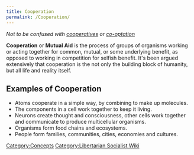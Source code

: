 ```yaml
---
title: Cooperation
permalink: /Cooperation/
---
```


*Not to be confused with [cooperatives](Cooperative "wikilink") or
[co-optation](co-optation "wikilink")*

**Cooperation** or **Mutual Aid** is the process of groups of organisms
working or acting together for common, mutual, or some underlying
benefit, as opposed to working in competition for selfish benefit. It's
been argued extensively that cooperation is the not only the building
block of humanity, but all life and reality itself.

## Examples of Cooperation

- Atoms cooperate in a simple way, by combining to make up molecules.
- The components in a cell work together to keep it living.
- Neurons create thought and consciousness, other cells work together
  and communicate to produce multicellular organisms.
- Organisms form food chains and ecosystems.
- People form families, communities, cities, economies and cultures.

[Category:Concepts](Category:Concepts "wikilink") [Category:Libertarian
Socialist Wiki](Category:Libertarian_Socialist_Wiki "wikilink")